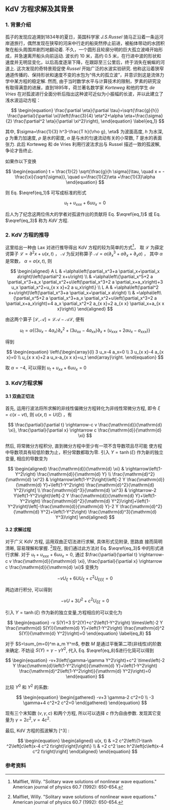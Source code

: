 ## KdV 方程求解及其背景
### 1. 背景介绍
孤子的发现应追溯到1834年的夏日，英国科学家 *J.S.Russel* 骑马正沿着一条运河岸道旅行，偶然发现在狭窄的河床中行走的船突然停止前进，被船体带动的水团积聚在船头周围并剧烈地翻动着. 不久，一个圆形且轮廓分明的巨大孤立波峰开始形成，并急速离开船头向前运动. 波长约 10 米，高约 0.5 米，在行进中波的形状和速度并无明显变化，以后高度逐渐下降，在跟踪至三公里后，终于消失在蜿蜒的河道上. 这次发现的奇特景观促使 *Russel* 开始广泛的水波实验研究. 他称这沿着狭窄通道传播的、保持形状和速度不变的水包为“伟大的孤立波”，并意识到这是流体力学中某方程的稳定解. 然而, 由于当时数学水平与计算技术的限制，罗素的研究没有取得满意的进展，直到1895年，荷兰著名数学家 *Korteweg* 和他的学生 *de Vries* 在对孤波进行全面分析后指出这种波可近似为小振幅的长波，并以此建立了浅水波运动方程：

$$
\begin{equation}
    \frac{\partial \eta}{\partial \tau}=\sqrt{\frac{g}{h}} \frac{\partial}{\partial \xi}\left(\frac{3}{4} \eta^2+\alpha \eta+\frac{\sigma}{2} \frac{\partial^2 \eta}{\partial \xi^2}\right),
\end{equation} \label{eq_1}
$$

其中, $\sigma=\frac{1}{3} h^3-\frac{T h}{\rho g}, \eta$ 为波面高度, $h$ 为水深, $g$ 为重力加速度, $\rho$ 是水的密度, $\alpha$ 是与水的匀速流动有关的小常数, $T$ 是水的表面张力. 此后 Korteweg 和 de Vries 利用行波法求出与 Russel 描述一致的孤波解, 争论才告终止. 

如果作以下变换

$$
\begin{equation}
    t = \frac{1}{2} \sqrt{\frac{g}{h \sigma}}\tau, \quad x = -\frac{\xi}{\sqrt{\sigma}}, \quad u=\frac{1}{2}\eta +\frac{1}{3}\alpha
\end{equation}
$$

则 Eq. $\eqref{eq_1}$ 可写成标准的形式

$$
\begin{equation}
    u_t+u_{x x x}+6 u u_x=0
\end{equation} \label{eq_3}
$$

后人为了纪念这两位伟大的学者对孤波作出的贡献将 Eq. $\eqref{eq_1}$ 或 Eq. $\eqref{eq_3}$ 称为 *KdV* 方程. 


### 2. KdV 方程的推导
这里给出一种由 Lax 对进行推导得出 KdV 方程的较为简单的方式[^2]， 取 $\mathcal{L}$ 为薛定谔算子 $\mathcal{L}=\partial^2 x+u(x, t)$ ， $\mathcal{A}$ 为反对称算子 $\mathcal{A}=\alpha\left(\partial_x^3+a \partial_x+\partial_x a\right)$ ， 其中 $\alpha$ 是常数， $\alpha=a(x, t)$, 则

$$
\begin{aligned}
A L & =\alpha\left(\partial_x^3+a \partial_x+\partial_x a\right)\left(\partial^2 x+u\right) \\
& =\alpha\left\{\partial_x^5+2 a \partial_x^3+a_x \partial_x^2+u\left(\partial_x^3+2 a \partial_x+a_x\right)+3 u_x \partial_x^2+u_{x x x}+2 a u_x\right\} \\
L A & =\alpha\left(\partial^2 x+u\right)\left(\partial_x^3+a \partial_x+\partial_x a\right) \\
& =\alpha\left\{\partial_x^5+2 a \partial_x^3+a_x \partial_x^2+u\left(\partial_x^3+2 a \partial_x+a_x\right)+4 a_x \partial_x^2+2 a_{x x}+2 a_{x x} \partial_x+a_{x x x}\right\}
\end{aligned}
$$

由这两个算子 $[\mathcal{L}, \mathcal{A}] = \mathcal{L}\mathcal{A} - \mathcal{A}\mathcal{L}$, 便有

$$
\begin{equation}
    u_t=\alpha\left\{\left(3 u_x-4 a_x\right) \partial_x^2+\left(3 u_{x x}-4 a_{x x}\right) \partial_x+\left(u_{x x x}+2 a u_x-a_{x x x}\right)\right\}
\end{equation}
$$

得到

$$
\begin{equation}
    \left\{\begin{array}{l}
    3 u_x-4 a_x=0 \\
    3 u_{x x}-4 a_{x x}=0 \\
    u_{x x x}+2 a u_x-a_{x x x}=u_t
    \end{array}\right.
\end{equation}
$$

取 $\alpha=-4$, 可以得到 $u_t+u_{x x}+6 u u_x=0$

### 3. KdV方程求解
#### 3.1 双曲正切法
首先, 运用行波法将所求解的非线性偏微分方程转化为非线性常微分方程, 即令 $\xi=c(x-v t)$, 则 $u(x, t)=U(\xi)$ ，有

$$
\frac{\partial}{\partial t} \rightarrow-c v \frac{\mathrm{d}}{\mathrm{d} \xi}, \frac{\partial}{\partial x} \rightarrow c \frac{\mathrm{d}}{\mathrm{d} \xi}
$$

然后, 将常微分方程积分, 直到微分方程中至少有一项不含导数项且尽可能 使方程中导数项具有较低阶数为止，积分常数都取为零. 引入 $Y=\tanh (\xi)$ 作为新的独立变量, 相应的导数变为

$$
\begin{aligned}
\frac{\mathrm{d}}{\mathrm{d} \xi} & \rightarrow\left(1-Y^2\right) \frac{\mathrm{d}}{\mathrm{d} Y} \\
\frac{\mathrm{d}^2}{\mathrm{d} \xi^2} & \rightarrow\left(1-Y^2\right)\left[-2 Y \frac{\mathrm{d}}{\mathrm{d} Y}+\left(1-Y^2\right) \frac{\mathrm{d}^2}{\mathrm{d} Y^2}\right] \\
\frac{\mathrm{d}^3}{\mathrm{d} \xi^3} & \rightarrow-2 Y\left(1-Y^2\right)\left[-2 Y \frac{\mathrm{d}}{\mathrm{d} Y}+\left(1-Y^2\right) \frac{\mathrm{d}^2}{\mathrm{d} Y^2}\right]+\left(1-Y^2\right)\left[-\frac{\mathrm{d}}{\mathrm{d} Y}-2 Y \frac{\mathrm{d}^2}{\mathrm{d} Y^2}+\left(1-Y^2\right) \frac{\mathrm{d}^3}{\mathrm{d} Y^3}\right]
\end{aligned}
$$

#### 3.2 求解过程
对于广义 KdV 方程, 运用双曲正切法进行求解, 具体形式见附录, 思路直 接而简明清晰, 容易理解和掌握. [^2]现在, 我们通过此方法对 Eq. $\eqref{eq_3}$ 中的形式进行求解. 对于 $u_t+u_{x x x}+6 u u_x=0$, 通过 $\frac{\partial}{\partial t} \rightarrow-c v \frac{\mathrm{d}}{\mathrm{d} \xi}, \frac{\partial}{\partial x} \rightarrow c \frac{\mathrm{d}}{\mathrm{d} \xi}$ 变换为

$$
\begin{equation}
    -v U_{\xi}+6 U U_{\xi}+c^2 U_{\xi \xi \xi}=0
\end{equation}
$$

两边进行积分, 可以得到

$$
\begin{equation}
    -v U+3 U^2+c^2 U_{\xi \xi}=0
\end{equation}
$$

引入 $Y=\tanh (\xi)$ 作为新的独立变量,方程相应的可以变化为

$$
\begin{equation}
    -v S(Y)+3 S^2(Y)+c^2\left(1-Y^2\right) \times\left(-2 Y \frac{\mathrm{d} S(Y)}{\mathrm{d} Y}+\left(1-Y^2\right) \frac{\mathrm{d}^2 S(Y)}{\mathrm{d} Y^2}\right)=0
\end{equation} \label{eq_8}
$$

对于 $S=\sum_{m=0}^m a_m Y^m$, 参数 $M$ 是通过平衡第二项(非线性)的阶数来确定. 不妨设 $S(Y)=\gamma-\gamma Y^2$, 代入 Eq. $\eqref{eq_8}$进行化简可以得到

$$
\begin{equation}
    -v+3\left(\gamma-\gamma Y^2\right)+c^2 \times\left(-2 Y \frac{\mathrm{d}\left(1-Y^2\right)}{\mathrm{d} Y}+\left(1-Y^2\right) \frac{\mathrm{d}^2\left(1-Y^2\right)}{\mathrm{d} Y^2}\right)=0
\end{equation}
$$

比较 $Y^0$ 和 $Y^2$ 的系数:

$$
\begin{equation}
    \begin{gathered}
        -v+3 \gamma-2 c^2=0 \\
        -3 \gamma+4 c^2+2 c^2=0
    \end{gathered}
\end{equation}
$$

现有三个末知数 $(v, \gamma, c)$ 和两个方程, 所以可以选择 $c$ 作为自由参数. 发现其它变量为 $\gamma=2 c^2, v=4 c^2$.

最后, KdV 方程的孤波解为 [^3] :

$$
\begin{equation}
    \begin{aligned}
        u(x, t) & =2 c^2\left\{1-\tanh ^2\left[c\left(x-4 c^2 t\right)\right]\right\} \\
        & =2 c^2 \sec h^2\left[c\left(x-4 c^2 t\right)\right]
    \end{aligned}
\end{equation}
$$

### 参考资料
[^1]: 

[^2]: Malfliet, Willy. "Solitary wave solutions of nonlinear wave equations." American journal of physics 60.7 (1992): 650-654.